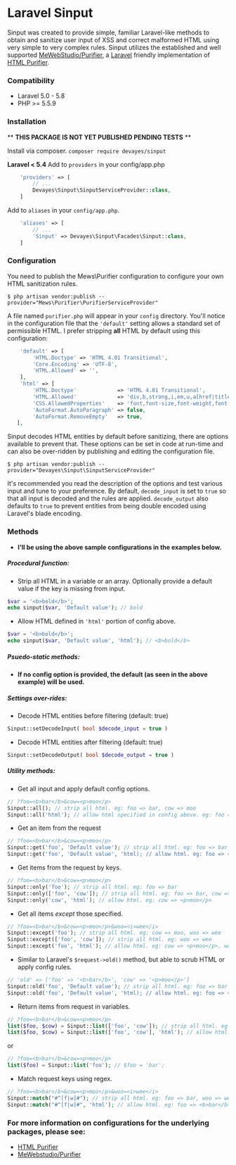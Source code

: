 Laravel Sinput
==========

Sinput was created to provide simple, familiar Laravel-like methods to obtain and sanitize user input of XSS and correct malformed HTML using very simple to very complex rules. Sinput utilizes the established and well supported [MeWebStudio/Purifier](https://github.com/mewebstudio/Purifier "MeWebStudio/Purifier"), a [Laravel](https://laravel.com/docs/5.7/ "Laravel") friendly implementation of [HTML Purifier](http://htmlpurifier.org/ "HTML Purifier").

### Compatibility
- Laravel 5.0 - 5.8
- PHP >= 5.5.9

### Installation

** **THIS PACKAGE IS NOT YET PUBLISHED PENDING TESTS** **

Install via composer.
`composer require devayes/sinput`

**Laravel < 5.4** Add to `providers` in your config/app.php
```php
    'providers' => [
        // ...
        Devayes\Sinput\SinputServiceProvider::class,
    ]
```
Add to `aliases` in your `config/app.php`.

```php
    'aliases' => [
        // ...
        'Sinput' => Devayes\Sinput\Facades\Sinput::class,
    ]
```
### Configuration
You need to publish the Mews\Purifier configuration to configure your own HTML sanitization rules.

`$ php artisan vendor:publish --provider="Mews\Purifier\PurifierServiceProvider"`

A file named `purifier.php` will appear in your `config` directory. You'll notice in the configuration file that the `'default'` setting allows a standard set of permissible HTML. I prefer stripping **all** HTML by default using this configuration:
```php
    'default' => [
        'HTML.Doctype' => 'HTML 4.01 Transitional',
        'Core.Encoding' => 'UTF-8',
        'HTML.Allowed' => '',
    ],
    'html' => [
        'HTML.Doctype'             => 'HTML 4.01 Transitional',
        'HTML.Allowed'             => 'div,b,strong,i,em,u,a[href|title],ul,ol,li,p[style],br,span[style],img[width|height|alt|src]',
        'CSS.AllowedProperties'    => 'font,font-size,font-weight,font-style,font-family,text-decoration,padding-left,color,background-color,text-align',
        'AutoFormat.AutoParagraph' => false,
        'AutoFormat.RemoveEmpty'   => true,
   ],
 ```

Sinput decodes HTML entities by default before sanitizing, there are options available to prevent that. These options can be set in code at run-time and can also be over-ridden by publishing and editing the configuration file. 

`$ php artisan vendor:publish --provider="Devayes\Sinput\SinputServiceProvider"`

It's recommended you read the description of the options and test various input and tune to your preference. By default, `decode_input` is set to `true` so that all input is decoded and the rules are applied. `decode_output` also defaults to `true` to prevent entities from being double encoded using Laravel's blade encoding. 

### Methods
- **I'll be using the above sample configurations in the examples below.**

##### Procedural function: 
* Strip all HTML in a variable or an array. Optionally provide a default value if the key is missing from input. 
```php
$var = '<b>bold</b>';
echo sinput($var, 'Default value'); // bold
```

* Allow HTML defined in `'html'` portion of config above.
```php
$var = '<b>bold</b>';
echo sinput($var, 'Default value', 'html'); // <b>bold</b>
```

##### Psuedo-static methods:
- **If no config option is provided, the default (as seen in the above example) will be used.**

##### Settings over-rides:
* Decode HTML entities before filtering (default: true)
```php
Sinput::setDecodeInput( bool $decode_input = true )
```

* Decode HTML entities after filtering (default: true)
```php
Sinput::setDecodeOutput( bool $decode_output = true )
```

##### Utility methods:
* Get all input and apply default config options.  
```php
// ?foo=<b>bar</b>&cow=<p>moo</p>
Sinput::all(); // strip all html. eg: foo => bar, cow => moo
Sinput::all('html'); // allow html specified in config above. eg: foo => <b>bar</b>, , cow => <p>moo</p>
```

* Get an item from the request   
```php
// ?foo=<b>bar</b>&cow=<p>moo</p>
Sinput::get('foo', 'Default value'); // strip all html. eg: foo => bar
Sinput::get('foo', 'Default value', 'html); // allow html. eg: foo => <b>bar</b>
```

* Get items from the request by keys.
```php
// ?foo=<b>bar</b>&cow=<p>moo</p>
Sinput::only('foo'); // strip all html. eg: foo => bar
Sinput::only(['foo', 'cow']); // strip all html. eg: foo => bar, cow => moo
Sinput::only('cow', 'html'); // allow html. eg: cow => <p>moo</p>
```

* Get all items *except* those specified.  
```php
// ?foo=<b>bar</b>&cow=<p>moo</p>&woo=<i>wee</i>
Sinput::except('foo'); // strip all html. eg: cow => moo, woo => wee 
Sinput::except(['foo', 'cow']); // strip all html. eg: woo => wee
Sinput::except('foo', 'html'); // allow html. eg: cow => <p>moo</p>, woo => <i>wee</i>
```

* Similar to Laravel's `$request->old()` method, but able to scrub HTML or apply config rules.
```php
// 'old' => ['foo' => '<b>bar</b>', 'cow' => '<p>moo</p>']
Sinput::old('foo', 'Default value'); // strip all html. eg: foo => bar
Sinput::old('foo', 'Default value', 'html); // allow html. eg: foo => <b>bar</b>
```

* Return items from request in variables.  
```php
// ?foo=<b>bar</b>&cow=<p>moo</p>
list($foo, $cow) = Sinput::list(['foo', 'cow']); // strip all html. eg: $foo = 'bar';
list($foo, $cow) = Sinput::list(['foo', 'cow'], 'html'); // allow html. eg: $foo = '<b>bar</b>';
```
or 
```php
// ?foo=<b>bar</b>&cow=<p>moo</p>
list($foo) = Sinput::list('foo'); // $foo = 'bar';
```

* Match request keys using regex.  
```php
// ?foo=<b>bar</b>&cow=<p>moo</p>&woo=<i>wee</i>
Sinput::match("#^[f|w]#"); // strip all html. eg: foo => bar, woo => wee
Sinput::match("#^[f|w]#", 'html'); // allow html. eg: foo => <b>bar</b>, woo => <i>wee</i>
```

### For more information on configurations for the underlying packages, please see:
- [HTML Purifier](http://htmlpurifier.org/ "HTML Purifier")
- [MeWebstudio/Purifier](https://github.com/mewebstudio/Purifier "MeWebstudio/Purifier")
